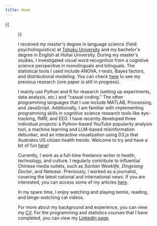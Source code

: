 ```yaml
---
title: Home
---
```

{{<figure src="https://live.staticflickr.com/65535/54166812425_6d66167655_k.jpg" title="Me in Shanghai in 2021, Credit: Xiaoer Wang" width="492">}}

I received my master's degree in language science (field: psycholinguistics) at [Tohoku University](https://www.tohoku.ac.jp/en/news/university_news/tohoku_university_ranked_number_one_in_japan_for_fourth_consecutive_year.html) and my bachelor's degree in English at Hohai University. During my master's studies, I investigated visual word recognition from a cognitive science perspective in monolinguals and bilinguals. The statistical tools I used include ANOVA, t-tests, Bayes factors, and distributional modeling. You can check [here](https://dengpeng.org/research/) to see my previous research (one paper is still in progress).

I mainly use Python and R for research (setting up experiments, data analysis, etc.) and "casual coding." The other programming languages that I use include MATLAB, Processing, and JavaScript. Additionally, I am familiar with implementing programming skills in cognitive science research tools like eye-tracking, fMRI, and EEG. I have recently developed three individual projects: a Python-based YouTube popularity analysis tool, a machine learning and LLM-based misinformation debunker, and an interactive visualization using D3.js that illustrates US citizen health trends. Welcome to try and have a bit of fun [here](https://dengpeng.org/projects/)!

Currently, I work as a full-time freelance writer in health, technology, and culture. I regularly contribute to influential Chinese media outlets, such as *Sanlian Weeklife*, *Dingxiang Doctor*, and *Netease*. Previously, I worked as a journalist, covering the latest national and international news. If you are interested, you can access some of my articles [here](https://dengpeng.org/articles/).

In my spare time, I enjoy watching and playing tennis, reading, and binge-watching cat videos.

For more about my background and experience, you can view my [CV](/cv/Deng_CV_2024.pdf). For the programming and statistics courses that I have completed, you can view my [LinkedIn page](https://www.linkedin.com/in/deng-peng-098953207/).
